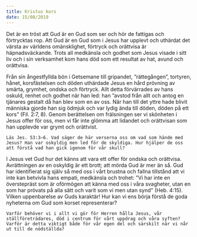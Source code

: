 ```yaml
---
title: Kristus kors
date: 15/08/2019
---
```


Det är en tröst att Gud är en Gud som ser och hör de fattigas och förtrycktas rop. Att Gud är en Gud som i Jesus har upplevt och uthärdat det värsta av världens omänsklighet, förtryck och orättvisa är häpnadsväckande. Trots all medkänsla och godhet som Jesus visade i sitt liv och i sin verksamhet kom hans död som ett resultat av hat, avund och orättvisa.

Från sin ångestfyllda bön i Getsemane till gripandet, ”rättegången”, tortyren, hånet, korsfästelsen och döden uthärdade Jesus en hård prövning av smärta, grymhet, ondska och förtryck. Allt detta förvärrades av hans oskuld, renhet och godhet när han led: han ”avstod från allt och antog en tjänares gestalt då han blev som en av oss. När han till det yttre hade blivit människa gjorde han sig ödmjuk och var lydig ända till döden, döden på ett kors” (Fil. 2:7, 8). Genom berättelsen om frälsningen ser vi skönheten i Jesus offer för oss, men vi får inte glömma att lidandet och orättvisan som han upplevde var grymt och orättvist.

`Läs Jes. 53:3–6. Vad säger de här verserna oss om vad som hände med Jesus? Han var oskyldig men led för de skyldiga. Hur hjälper de oss att förstå vad han gick igenom för vår skull?`

I Jesus vet Gud hur det känns att vara ett offer för ondska och orättvisa. Avrättningen av en oskyldig är ett brott; att mörda Gud är mer än så. Gud har identifierat sig själv så med oss i vårt brustna och fallna tillstånd att vi inte kan betvivla hans empati, medkänsla och trohet: ”Vi har inte en överstepräst som är oförmögen att känna med oss i våra svagheter, utan en som har prövats på alla sätt och varit som vi men utan synd” (Heb. 4:15). Vilken uppenbarelse av Guds karaktär! Hur kan vi ens börja förstå de goda nyheterna om Gud som korset representerar?

`Varför behöver vi i allt vi gör för Herren hålla Jesus, vår ställföreträdares, död i centrum för vårt uppdrag och våra syften? Varför är detta viktigt både för vår egen del och särskilt när vi når ut till de nödställda?`